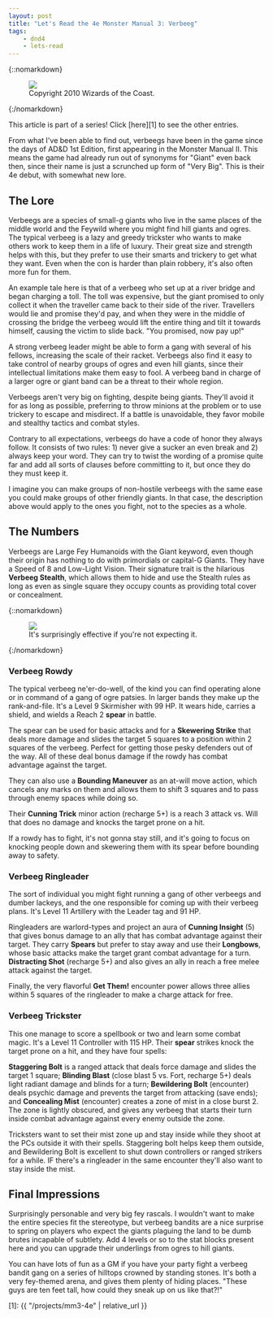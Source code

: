 ```yaml
---
layout: post
title: "Let's Read the 4e Monster Manual 3: Verbeeg"
tags:
    - dnd4
    - lets-read
---
```


{::nomarkdown}
<figure class="center">
  <img src="{{ "/assets/wir-mm3-4e-verbeeg.png" | absolute_url }}"/>
  <figcaption>
    Copyright 2010 Wizards of the Coast.
  </figcaption>
</figure>
{:/nomarkdown}

This article is part of a series! Click [here][1] to see the other entries.

From what I've been able to find out, verbeegs have been in the game since the
days of AD&D 1st Edition, first appearing in the Monster Manual II. This means
the game had already run out of synonyms for "Giant" even back then, since their
name is just a scrunched up form of "Very Big". This is their 4e debut, with
somewhat new lore.

## The Lore

Verbeegs are a species of small-g giants who live in the same places of the
middle world and the Feywild where you might find hill giants and ogres. The
typical verbeeg is a lazy and greedy trickster who wants to make others work to
keep them in a life of luxury. Their great size and strength helps with this,
but they prefer to use their smarts and trickery to get what they want. Even
when the con is harder than plain robbery, it's also often more fun for them.

An example tale here is that of a verbeeg who set up at a river bridge and began
charging a toll. The toll was expensive, but the giant promised to only collect
it when the traveller came back to their side of the river. Travellers would lie
and promise they'd pay, and when they were in the middle of crossing the bridge
the verbeeg would lift the entire thing and tilt it towards himself, causing the
victim to slide back. "You promised, now pay up!"

A strong verbeeg leader might be able to form a gang with several of his
fellows, increasing the scale of their racket. Verbeegs also find it easy to
take control of nearby groups of ogres and even hill giants, since their
intellectual limitations make them easy to fool. A verbeeg band in charge of a
larger ogre or giant band can be a threat to their whole region.

Verbeegs aren't very big on fighting, despite being giants. They'll avoid it for
as long as possible, preferring to throw minions at the problem or to use
trickery to escape and misdirect. If a battle is unavoidable, they favor mobile
and stealthy tactics and combat styles.

Contrary to all expectations, verbeegs do have a code of honor they always
follow. It consists of two rules: 1) never give a sucker an even break and 2)
always keep your word. They can try to twist the wording of a promise quite far
and add all sorts of clauses before committing to it, but once they do they must
keep it.

I imagine you can make groups of non-hostile verbeegs with the same ease you
could make groups of other friendly giants. In that case, the description above
would apply to the ones you fight, not to the species as a whole.

## The Numbers

Verbeegs are Large Fey Humanoids with the Giant keyword, even though their
origin has nothing to do with primordials or capital-G Giants. They have a Speed
of 8 and Low-Light Vision. Their signature trait is the hilarious **Verbeeg
Stealth**, which allows them to hide and use the Stealth rules as long as even
as single square they occupy counts as providing total cover or concealment.

{::nomarkdown}
<figure class="center">
  <img src="{{ "/assets/wir-mm3-4e-verbeeg-elephant.png" | absolute_url }}"/>
  <figcaption>
    It's surprisingly effective if you're not expecting it.
  </figcaption>
</figure>
{:/nomarkdown}

### Verbeeg Rowdy

The typical verbeeg ne'er-do-well, of the kind you can find operating alone or
in command of a gang of ogre patsies. In larger bands they make up the
rank-and-file. It's a Level 9 Skirmisher with 99 HP. It wears hide, carries a
shield, and wields a Reach 2 **spear** in battle.

The spear can be used for basic attacks and for a **Skewering Strike** that
deals more damage and slides the target 5 squares to a position within 2 squares
of the verbeeg. Perfect for getting those pesky defenders out of the way. All of
these deal bonus damage if the rowdy has combat advantage against the target.

They can also use a **Bounding Maneuver** as an at-will move action, which
cancels any marks on them and allows them to shift 3 squares and to pass through
enemy spaces while doing so.

Their **Cunning Trick** minor action (recharge 5+) is a reach 3 attack vs. Will
that does no damage and knocks the target prone on a hit.

If a rowdy has to fight, it's not gonna stay still, and it's going to focus on
knocking people down and skewering them with its spear before bounding away to
safety.

### Verbeeg Ringleader

The sort of individual you might fight running a gang of other verbeegs and
dumber lackeys, and the one responsible for coming up with their verbeeg
plans. It's Level 11 Artillery with the Leader tag and 91 HP.

Ringleaders are warlord-types and project an aura of **Cunning Insight** (5)
that gives bonus damage to an ally that has combat advantage against their
target. They carry **Spears** but prefer to stay away and use their
**Longbows**, whose basic attacks make the target grant combat advantage for a
turn. **Distracting Shot** (recharge 5+) and also gives an ally in reach a free
melee attack against the target.

Finally, the very flavorful **Get Them!** encounter power allows three allies
within 5 squares of the ringleader to make a charge attack for free.

### Verbeeg Trickster

This one manage to score a spellbook or two and learn some combat magic. It's a
Level 11 Controller with 115 HP. Their **spear** strikes knock the target prone
on a hit, and they have four spells:

**Staggering Bolt** is a ranged attack that deals force damage and slides the
target 1 square; **Blinding Blast** (close blast 5 vs. Fort, recharge 5+) deals
light radiant damage and blinds for a turn; **Bewildering Bolt** (encounter)
deals psychic damage and prevents the target from attacking (save ends); and
**Concealing Mist** (encounter) creates a zone of mist in a close burst 2. The
zone is lightly obscured, and gives any verbeeg that starts their turn inside
combat advantage against every enemy outside the zone.

Tricksters want to set their mist zone up and stay inside while they shoot at
the PCs outside it with their spells. Staggering bolt helps keep them outside,
and Bewildering Bolt is excellent to shut down controllers or ranged strikers
for a while. IF there's a ringleader in the same encounter they'll also want to
stay inside the mist.

## Final Impressions

Surprisingly personable and very big fey rascals. I wouldn't want to make the
entire species fit the stereotype, but verbeeg bandits are a nice surprise to
spring on players who expect the giants plaguing the land to be dumb brutes
incapable of subtlety. Add 4 levels or so to the stat blocks present here and
you can upgrade their underlings from ogres to hill giants.

You can have lots of fun as a GM if you have your party fight a verbeeg bandit
gang on a series of hilltops crowned by standing stones. It's both a very
fey-themed arena, and gives them plenty of hiding places. "These guys are ten
feet tall, how could they sneak up on us like that?!"

[1]: {{ "/projects/mm3-4e" | relative_url }}
